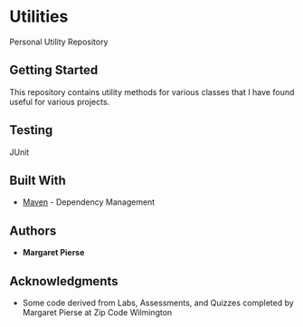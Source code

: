# Utilities
Personal Utility Repository

## Getting Started

This repository contains utility methods for various classes that I have found useful for various projects.

## Testing

JUnit

## Built With

* [Maven](https://maven.apache.org/) - Dependency Management

## Authors

* **Margaret Pierse** 

## Acknowledgments

* Some code derived from Labs, Assessments, and Quizzes completed by Margaret Pierse at Zip Code Wilmington
